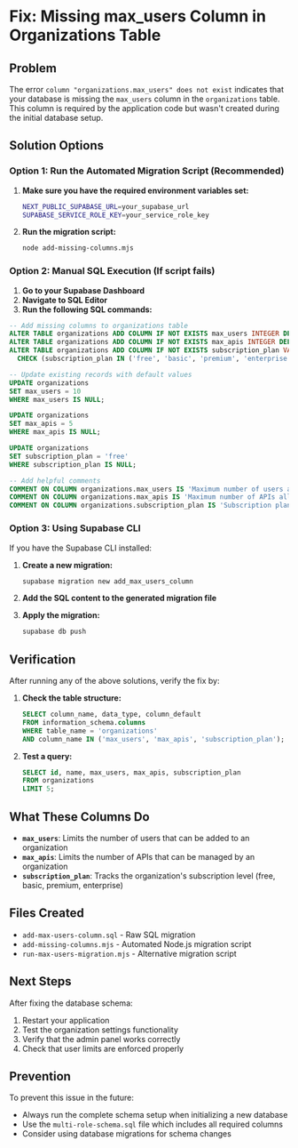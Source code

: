 # Fix: Missing max_users Column in Organizations Table

## Problem
The error `column "organizations.max_users" does not exist` indicates that your database is missing the `max_users` column in the `organizations` table. This column is required by the application code but wasn't created during the initial database setup.

## Solution Options

### Option 1: Run the Automated Migration Script (Recommended)

1. **Make sure you have the required environment variables set:**
   ```bash
   NEXT_PUBLIC_SUPABASE_URL=your_supabase_url
   SUPABASE_SERVICE_ROLE_KEY=your_service_role_key
   ```

2. **Run the migration script:**
   ```bash
   node add-missing-columns.mjs
   ```

### Option 2: Manual SQL Execution (If script fails)

1. **Go to your Supabase Dashboard**
2. **Navigate to SQL Editor**
3. **Run the following SQL commands:**

```sql
-- Add missing columns to organizations table
ALTER TABLE organizations ADD COLUMN IF NOT EXISTS max_users INTEGER DEFAULT 10;
ALTER TABLE organizations ADD COLUMN IF NOT EXISTS max_apis INTEGER DEFAULT 5;
ALTER TABLE organizations ADD COLUMN IF NOT EXISTS subscription_plan VARCHAR(50) DEFAULT 'free' 
  CHECK (subscription_plan IN ('free', 'basic', 'premium', 'enterprise'));

-- Update existing records with default values
UPDATE organizations 
SET max_users = 10 
WHERE max_users IS NULL;

UPDATE organizations 
SET max_apis = 5 
WHERE max_apis IS NULL;

UPDATE organizations 
SET subscription_plan = 'free' 
WHERE subscription_plan IS NULL;

-- Add helpful comments
COMMENT ON COLUMN organizations.max_users IS 'Maximum number of users allowed in this organization';
COMMENT ON COLUMN organizations.max_apis IS 'Maximum number of APIs allowed in this organization';
COMMENT ON COLUMN organizations.subscription_plan IS 'Subscription plan: free, basic, premium, or enterprise';
```

### Option 3: Using Supabase CLI

If you have the Supabase CLI installed:

1. **Create a new migration:**
   ```bash
   supabase migration new add_max_users_column
   ```

2. **Add the SQL content to the generated migration file**

3. **Apply the migration:**
   ```bash
   supabase db push
   ```

## Verification

After running any of the above solutions, verify the fix by:

1. **Check the table structure:**
   ```sql
   SELECT column_name, data_type, column_default 
   FROM information_schema.columns 
   WHERE table_name = 'organizations' 
   AND column_name IN ('max_users', 'max_apis', 'subscription_plan');
   ```

2. **Test a query:**
   ```sql
   SELECT id, name, max_users, max_apis, subscription_plan 
   FROM organizations 
   LIMIT 5;
   ```

## What These Columns Do

- **`max_users`**: Limits the number of users that can be added to an organization
- **`max_apis`**: Limits the number of APIs that can be managed by an organization  
- **`subscription_plan`**: Tracks the organization's subscription level (free, basic, premium, enterprise)

## Files Created

- `add-max-users-column.sql` - Raw SQL migration
- `add-missing-columns.mjs` - Automated Node.js migration script
- `run-max-users-migration.mjs` - Alternative migration script

## Next Steps

After fixing the database schema:

1. Restart your application
2. Test the organization settings functionality
3. Verify that the admin panel works correctly
4. Check that user limits are enforced properly

## Prevention

To prevent this issue in the future:
- Always run the complete schema setup when initializing a new database
- Use the `multi-role-schema.sql` file which includes all required columns
- Consider using database migrations for schema changes